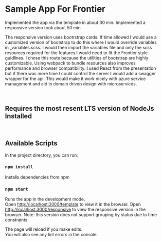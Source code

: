 # Sample App For Frontier

Implemented the app via the template in about 30 min.
Implemented a responsive version took about 50 min

The responsive version uses bootrstrap cards.  If time allowed I would use a customized version of bootstrap to do this where I would override variables in _variables.scss.  I would then import the variables file and only the scss resources required for the features I would need to fit the Frontier style guidlines.  I chose this route because the utilities of bootstrap are highly customizable.  Using webpack to bundle resources also improves performance and browser compatibility.  I used React from the presentation but if there was more time I could control the server I would add a swagger wrapper for the api.  This would make it work nicely with azure service management and aid in domain driven design with microservices.

<br>

## Requires the most resent LTS version of NodeJs Installed

<br>

## Available Scripts

In the project directory, you can run:

### `npm install`

Installs dependencies from npm

### `npm start`

Runs the app in the development mode.\
Open [http://localhost:3000/template](http://localhost:3000/template) to view it in the browser.
Open [http://localhost:3000/responsive](http://localhost:3000/responsive) to view the responsive version in the browser.  Note: this version does not support grouping by status due to time constraints

The page will reload if you make edits.\
You will also see any lint errors in the console.
